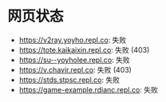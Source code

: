 # 网页状态
- https://v2ray.yoyho.repl.co: 失败
- https://tote.kaikaixin.repl.co: 失败 (403)
- https://su--yoyholee.repl.co: 失败
- https://v.chavir.repl.co: 失败 (403)
- https://stds.stpsc.repl.co: 失败
- https://game-example.rdianc.repl.co: 失败
